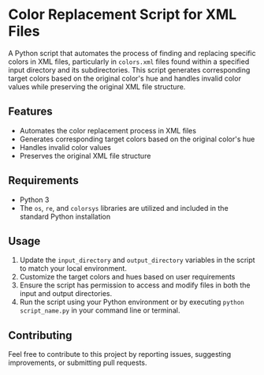 # Color Replacement Script for XML Files

A Python script that automates the process of finding and replacing specific colors in XML files, particularly in `colors.xml` files found within a specified input directory and its subdirectories. This script generates corresponding target colors based on the original color's hue and handles invalid color values while preserving the original XML file structure.

## Features

- Automates the color replacement process in XML files
- Generates corresponding target colors based on the original color's hue
- Handles invalid color values
- Preserves the original XML file structure

## Requirements

- Python 3
- The `os`, `re`, and `colorsys` libraries are utilized and included in the standard Python installation

## Usage

1. Update the `input_directory` and `output_directory` variables in the script to match your local environment.
2. Customize the target colors and hues based on user requirements
3. Ensure the script has permission to access and modify files in both the input and output directories.
4. Run the script using your Python environment or by executing `python script_name.py` in your command line or terminal.

## Contributing

Feel free to contribute to this project by reporting issues, suggesting improvements, or submitting pull requests.
